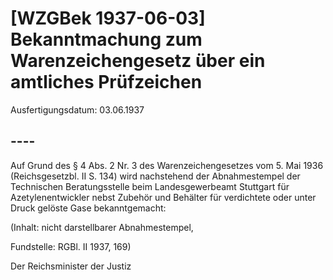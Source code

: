 # [WZGBek 1937-06-03] Bekanntmachung zum Warenzeichengesetz über ein amtliches Prüfzeichen

Ausfertigungsdatum: 03.06.1937

 

## ----

Auf Grund des § 4 Abs. 2 Nr. 3 des Warenzeichengesetzes vom 5. Mai 1936 (Reichsgesetzbl. II S. 134) wird nachstehend der Abnahmestempel der Technischen Beratungsstelle beim Landesgewerbeamt Stuttgart für Azetylenentwickler nebst Zubehör und Behälter für verdichtete oder unter Druck gelöste Gase bekanntgemacht:  
  

(Inhalt: nicht darstellbarer Abnahmestempel,

  

Fundstelle: RGBl. II 1937, 169)

  
  
Der Reichsminister der Justiz
